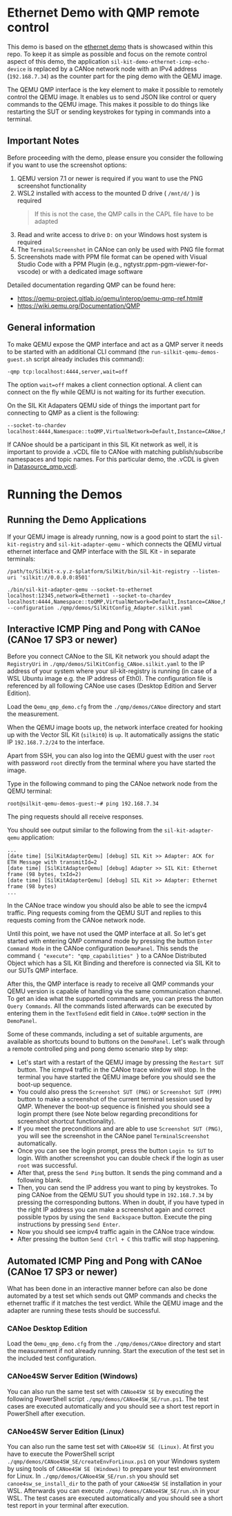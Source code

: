 # Ethernet Demo with QMP remote control
This demo is based on the [ethernet demo](../eth/) thats is showcased within this repo. To keep it as simple as possible and focus on the remote control aspect of this demo, the application ``sil-kit-demo-ethernet-icmp-echo-device`` is replaced by a CANoe network node with an IPv4 address (``192.168.7.34``) as the counter part for the ping demo with the QEMU image.

The QEMU QMP interface is the key element to make it possible to remotely control the QEMU image. It enables us to send JSON like control or query commands to the QEMU image. This makes it possible to do things like restarting the SUT or sending keystrokes for typing in commands into a terminal. 

## Important Notes

Before proceeding with the demo, please ensure you consider the following if you want to use the screenshot options:
1. QEMU version 7.1 or newer is required if you want to use the PNG screenshot functionality
2. WSL2 installed with access to the mounted D drive ( `/mnt/d/` ) is required
    > If this is not the case, the QMP calls in the CAPL file have to be adapted
3. Read and write access to drive `D:` on your Windows host system is required
4. The `TerminalScreenshot` in CANoe can only be used with PNG file format
5. Screenshots made with PPM file format can be opened with Visual Studio Code with a PPM Plugin (e.g., ngtystr.ppm-pgm-viewer-for-vscode) or with a dedicated image software

Detailed documentation regarding QMP can be found here:
- https://qemu-project.gitlab.io/qemu/interop/qemu-qmp-ref.html# 
- https://wiki.qemu.org/Documentation/QMP

## General information
To make QEMU expose the QMP interface and act as a QMP server it needs to be started with an additional CLI command (the ``run-silkit-qemu-demos-guest.sh`` script already includes this command):

    -qmp tcp:localhost:4444,server,wait=off

The option ``wait=off`` makes a client connection optional. A client can connect on the fly while QEMU is not waiting for its further execution.

On the SIL Kit Adapaters QEMU side of things the important part for connecting to QMP as a client is the following:

    --socket-to-chardev localhost:4444,Namespace::toQMP,VirtualNetwork=Default,Instance=CANoe,Namespace::fromQMP,VirtualNetwork:Default,Instance:Adapter

If CANoe should be a participant in this SIL Kit network as well, it is important to provide a .vCDL file to CANoe with matching publish/subscribe namespaces and topic names. For this particular demo, the .vCDL is given in [Datasource_qmp.vcdl](demos/CANoe/Datasource_qmp.vcdl).

# Running the Demos

## Running the Demo Applications

If your QEMU image is already running, now is a good point to start the ``sil-kit-registry`` and ``sil-kit-adapter-qemu`` - which connects the QEMU virtual ethernet
interface and QMP interface with the SIL Kit - in separate terminals:

    /path/to/SilKit-x.y.z-$platform/SilKit/bin/sil-kit-registry --listen-uri 'silkit://0.0.0.0:8501'
    
    ./bin/sil-kit-adapter-qemu --socket-to-ethernet localhost:12345,network=Ethernet1 --socket-to-chardev localhost:4444,Namespace::toQMP,VirtualNetwork=Default,Instance=CANoe,Namespace::fromQMP,VirtualNetwork:Default,Instance:Adapter --configuration ./qmp/demos/SilKitConfig_Adapter.silkit.yaml    

## Interactive ICMP Ping and Pong with CANoe (CANoe 17 SP3 or newer)

Before you connect CANoe to the SIL Kit network you should adapt the ``RegistryUri`` in ``./qmp/demos/SilKitConfig_CANoe.silkit.yaml`` to the IP address of your system where your sil-kit-registry is running (in case of a WSL Ubuntu image e.g. the IP address of Eth0). The configuration file is referenced by all following CANoe use cases (Desktop Edition and Server Edition).

Load the ``Qemu_qmp_demo.cfg`` from the ``./qmp/demos/CANoe`` directory and start the measurement.

When the QEMU image boots up, the network interface created for hooking up with the Vector SIL Kit (``silkit0``) is ``up``.
It automatically assigns the static IP ``192.168.7.2/24`` to the interface.

Apart from SSH, you can also log into the QEMU guest with the user ``root`` with password ``root`` directly from the terminal where you have started the image.

Type in the following command to ping the CANoe network node from the QEMU terminal:

    root@silkit-qemu-demos-guest:~# ping 192.168.7.34

The ping requests should all receive responses.

You should see output similar to the following from the ``sil-kit-adapter-qemu`` application:

    ...
    [date time] [SilKitAdapterQemu] [debug] SIL Kit >> Adapter: ACK for ETH Message with transmitId=2
    [date time] [SilKitAdapterQemu] [debug] Adapter >> SIL Kit: Ethernet frame (98 bytes, txId=2)
    [date time] [SilKitAdapterQemu] [debug] SIL Kit >> Adapter: Ethernet frame (98 bytes)
    ...

In the CANoe trace window you should also be able to see the icmpv4 traffic. Ping requests coming from the QEMU SUT and replies to this requests coming from the CANoe network node.

Until this point, we have not used the QMP interface at all. So let's get started with entering QMP command mode by pressing the button ``Enter Command Mode`` in the CANoe configuration ``DemoPanel``. This sends the command ``{ "execute": "qmp_capabilities" }`` to a CANoe Distributed Object which has a SIL Kit Binding and therefore is connected via SIL Kit to our SUTs QMP interface.

After this, the QMP interface is ready to receive all QMP commands your QEMU version is capable of handling via the same communication channel. To get an idea what the supported commands are, you can press the button ``Query Commands``. All the commands listed afterwards can be executed by entering them in the ``TextToSend`` edit field in ``CANoe.toQMP`` section in the ``DemoPanel``.

Some of these commands, including a set of suitable arguments, are available as shortcuts bound to buttons on the ``DemoPanel``. Let's walk through a remote controlled ping and pong demo scenario step by step:

- Let's start with a restart of the QEMU image by pressing the ``Restart SUT`` button. The icmpv4 traffic in the CANoe trace window will stop. In the terminal you have started the QEMU image before you should see the boot-up sequence.
- You could also press the ``Screenshot SUT (PNG)`` or ``Screenshot SUT (PPM)`` button to make a screenshot of the current terminal session used by QMP. Whenever the boot-up sequence is finished you should see a login prompt there (see Note below regarding preconditions for screenshot shortcut functionality).
- If you meet the preconditions and are able to use ``Screenshot SUT (PNG)``, you will see the screenshot in the CANoe panel ``TerminalScreenshot`` automatically.
- Once you can see the login prompt, press the button ``Login to SUT`` to login. With another screenshot you can double check if the login as user ``root`` was successful.
- After that, press the ``Send Ping`` button. It sends the ping command and a following blank.
- Then, you can send the IP address you want to ping by keystrokes. To ping CANoe from the QEMU SUT you should type in ``192.168.7.34`` by pressing the corresponding buttons. When in doubt, if you have typed in the right IP address you can make a screenshot again and correct possible typos by using the ``Send Backspace`` button. Execute the ping instructions by pressing ``Send Enter``.
- Now you should see icmpv4 traffic again in the CANoe trace window.
- After pressing the button ``Send Ctrl + C`` this traffic will stop happening.


## Automated ICMP Ping and Pong with CANoe (CANoe 17 SP3 or newer)
What has been done in an interactive manner before can also be done automated by a test set which sends out QMP commands and checks the ethernet traffic if it matches the test verdict. While the QEMU image and the adapter are running these tests should be successful.

### CANoe Desktop Edition
Load the ``Qemu_qmp_demo.cfg`` from the ``./qmp/demos/CANoe`` directory and start the measurement if not already running. Start the execution of the test set in the included test configuration.

### CANoe4SW Server Edition (Windows)
You can also run the same test set with ``CANoe4SW SE`` by executing the following PowerShell script ``./qmp/demos/CANoe4SW_SE/run.ps1``. The test cases are executed automatically and you should see a short test report in PowerShell after execution.

### CANoe4SW Server Edition (Linux)
You can also run the same test set with ``CANoe4SW SE (Linux)``. At first you have to execute the PowerShell script ``./qmp/demos/CANoe4SW_SE/createEnvForLinux.ps1`` on your Windows system by using tools of ``CANoe4SW SE (Windows)`` to prepare your test environment for Linux. In ``./qmp/demos/CANoe4SW_SE/run.sh`` you should set ``canoe4sw_se_install_dir`` to the path of your ``CANoe4SW SE`` installation in your WSL. Afterwards you can execute ``./qmp/demos/CANoe4SW_SE/run.sh`` in your WSL. The test cases are executed automatically and you should see a short test report in your terminal after execution.


